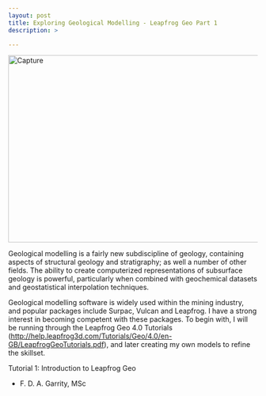 ```yaml
---
layout: post
title: Exploring Geological Modelling - Leapfrog Geo Part 1
description: >

---
```

<a data-flickr-embed="true"  href="https://www.flickr.com/photos/160787014@N06/46124760702/in/dateposted-public/" title="Capture"><img src="https://farm5.staticflickr.com/4834/46124760702_744d9c91fb_z.jpg" width="640" height="379" alt="Capture"></a><script async src="//embedr.flickr.com/assets/client-code.js" charset="utf-8"></script>

Geological modelling is a fairly new subdiscipline of geology, containing aspects of structural geology and stratigraphy; as well a number of other fields. The ability to create computerized representations of subsurface geology is powerful, particularly when combined with geochemical datasets and geostatistical interpolation techniques. 

Geological modelling software is widely used within the mining industry, and popular packages include Surpac, Vulcan and Leapfrog. I have a strong interest in becoming competent with these packages. To begin with, I will be running through the Leapfrog Geo 4.0 Tutorials (http://help.leapfrog3d.com/Tutorials/Geo/4.0/en-GB/LeapfrogGeoTutorials.pdf), and later creating my own models to refine the skillset.

Tutorial 1: Introduction to Leapfrog Geo 

- F. D. A. Garrity, MSc
